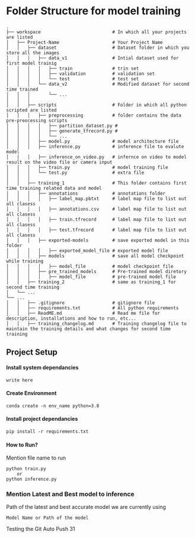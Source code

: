 # Folder Structure for model training
    .
    ├── workspace                           # In which all your projects are listed 
    │   ├── Project-Name                    # Your Project Name
    │   │   ├── dataset                     # Dataset folder in which you store all the images
    │   │   │   ├── data_v1                 # Intial dataset used for first model trainig
    │   │   │   │   ├── train               # trin set
    │   │   │   │   ├── validation          # validation set
    │   │   │   │   └── test                # test set
    │   │   │   └── data_v2                 # Modified dataset for second time trained
    │   │   │       └── ...
    │   │   │ 
    │   │   ├── scripts                     # Folder in which all python scripted are listed
    │   │   │   ├── preprocessing           # folder contains the data pre-preocessing scripts
    │   │   │   │   ├── partition_dataset.py # 
    │   │   │   │   ├── generate_tfrecord.py # 
    │   │   │   │   └── ...
    │   │   │   ├── model.py                # model architecture file 
    │   │   │   ├── inference.py            # inference file to evalute model
    │   │   │   ├── inference_on_video.py   # infernce on video to model result on the video file or camera input
    │   │   │   ├── train.py                # model training file 
    │   │   │   └── test.py                 # extra file
    │   │   │
    │   │   ├── training_1                  # This folder contains first time training related data and model
    │   │   │   ├── annotations             # annotations folder 
    │   │   │   │   ├── label_map.pbtxt     # label map file to list out all clasess
    │   │   │   │   ├── annotations.csv     # label map file to list out all clasess
    │   │   │   │   ├── train.tfrecord      # label map file to list out all clasess
    │   │   │   │   ├── test.tfrecord       # label map file to list out all clasess
    │   │   │   ├── exported-models         # save exported model in this folder 
    │   │   │   │   ├── exported_model_file # exported model file
    │   │   │   ├── models                  # save all model checkpoint while training
    │   │   │   │   ├── model_file          # model checkpoint file                    
    │   │   │   ├── pre_trained_models      # Pre-trained model diretory
    │   │   │   │   ├── model_file          # pre-trained model file
    │   │   ├── training_2                  # same as training_1 for second time training
    │   └── ...                 
    └── ...
    │   │   ├── .gitignore                  # gitignore file
    │   │   ├── requirements.txt            # All python requirements 
    │   │   ├── ReadME.md                   # Read me file for description, installations and how to run, etc...
    │   │   ├── training_changelog.md       # Training changelog file to maintain the training details and what changes for second time training  


## Project Setup

#### Install system dependancies
```
write here
```


#### Create Environment
```
conda create -n env_name python=3.8
```

#### Install project dependancies
```
pip install -r requirements.txt
```


#### How to Run?
Mention file name to run 
```
python train.py 
    or 
python inference.py
```

### Mention Latest and Best model to inference
Path of the latest and best accurate model we are currently using
```
Model Name or Path of the model
```

Testing the Git Auto Push 31